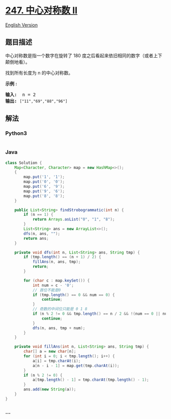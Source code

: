 # [247. 中心对称数 II](https://leetcode-cn.com/problems/strobogrammatic-number-ii)

[English Version](/solution/0200-0299/0247.Strobogrammatic%20Number%20II/README_EN.md)

## 题目描述

<!-- 这里写题目描述 -->
<p>中心对称数是指一个数字在旋转了&nbsp;180 度之后看起来依旧相同的数字（或者上下颠倒地看）。</p>

<p>找到所有长度为 n 的中心对称数。</p>

<p><strong>示例</strong> <strong>:</strong></p>

<pre><strong>输入:</strong>  n = 2
<strong>输出:</strong> <code>["11","69","88","96"]</code>
</pre>

## 解法

<!-- 这里可写通用的实现逻辑 -->

<!-- tabs:start -->

### **Python3**

<!-- 这里可写当前语言的特殊实现逻辑 -->

```python

```

### **Java**

<!-- 这里可写当前语言的特殊实现逻辑 -->

```java
class Solution {
    Map<Character, Character> map = new HashMap<>();
    {
        map.put('1', '1');
        map.put('0', '0');
        map.put('6', '9');
        map.put('9', '6');
        map.put('8', '8');
    }

    public List<String> findStrobogrammatic(int n) {
        if (n == 1) {
            return Arrays.asList("0", "1", "8");
        }
        List<String> ans = new ArrayList<>();
        dfs(n, ans, "");
        return ans;
    }

    private void dfs(int n, List<String> ans, String tmp) {
        if (tmp.length() == (n + 1) / 2) {
            fillAns(n, ans, tmp);
            return;
        }

        for (char c : map.keySet()) {
            int num = c - '0';
            // 首位不能是0
            if (tmp.length() == 0 && num == 0) {
                continue;
            }
            // 奇数的中间位只能是 0 1 8
            if (n % 2 != 0 && tmp.length() == n / 2 && !(num == 0 || num == 1 || num == 8)) {
                continue;
            }
            dfs(n, ans, tmp + num);
        }
    }

    private void fillAns(int n, List<String> ans, String tmp) {
        char[] a = new char[n];
        for (int i = 0; i < tmp.length(); i++) {
            a[i] = tmp.charAt(i);
            a[n - i - 1] = map.get(tmp.charAt(i));
        }
        if (n % 2 != 0) {
            a[tmp.length() - 1] = tmp.charAt(tmp.length() - 1);
        }
        ans.add(new String(a));
    }
}

```

### **...**

```

```

<!-- tabs:end -->
